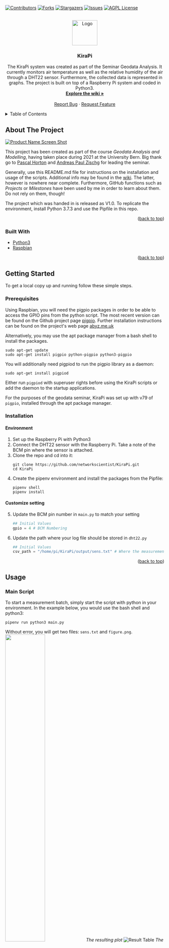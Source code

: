 <div id="top"></div>
<!--
*** Thanks for checking out the Best-README-Template. If you have a suggestion
*** that would make this better, please fork the repo and create a pull request
*** or simply open an issue with the tag "enhancement".
*** Don't forget to give the project a star!
*** Thanks again! Now go create something AMAZING! :D
-->



<!-- PROJECT SHIELDS -->
<!--
*** I'm using markdown "reference style" links for readability.
*** Reference links are enclosed in brackets [ ] instead of parentheses ( ).
*** See the bottom of this document for the declaration of the reference variables
*** for contributors-url, forks-url, etc. This is an optional, concise syntax you may use.
*** https://www.markdownguide.org/basic-syntax/#reference-style-links
-->
[![Contributors][contributors-shield]][contributors-url]
[![Forks][forks-shield]][forks-url]
[![Stargazers][stars-shield]][stars-url]
[![Issues][issues-shield]][issues-url]
[![AGPL License][license-shield]][license-url]



<!-- PROJECT LOGO -->
<br />
<div align="center">
  <a href="https://github.com/networkscientist/KiraPi">
    <img src="images/logo.svg" alt="Logo" width="80" height="80">
  </a>

<h3 align="center">KiraPi</h3>

  <p align="center">
    The KiraPi system was created as part of the Seminar Geodata Analysis. It currently monitors air temperature as well as the relative humidity of the air through a DHT22 sensor. Furthermore, the collected data is represented in graphs. The project is built on top of a Raspberry Pi system and coded in Python3.
    <br />
    <a href="https://github.com/networkscientist/KiraPi/wiki"><strong>Explore the wiki »</strong></a>
    <br />
    <br />
    <a href="https://github.com/networkscientist/KiraPi/issues">Report Bug</a>
    ·
    <a href="https://github.com/networkscientist/KiraPi/issues">Request Feature</a>
  </p>
</div>



<!-- TABLE OF CONTENTS -->
<details>
  <summary>Table of Contents</summary>
  <ol>
    <li>
      <a href="#about-the-project">About The Project</a>
      <ul>
        <li><a href="#built-with">Built With</a></li>
      </ul>
    </li>
    <li>
      <a href="#getting-started">Getting Started</a>
      <ul>
        <li><a href="#prerequisites">Prerequisites</a></li>
        <li><a href="#installation">Installation</a></li>
      </ul>
    </li>
    <li><a href="#usage">Usage</a>
    <ul>
        <li><a href="#main-script">Main Script</a></li>
        <li><a href="#functions">Functions</a></li>
    </ul>
    </li>
    <li><a href="#roadmap">Roadmap</a></li>
    <li><a href="#contributing">Contributing</a></li>
    <li><a href="#license">License</a></li>
    <li><a href="#contact">Contact</a></li>
    <li><a href="#acknowledgments">Acknowledgments</a></li>
  </ol>
</details>



<!-- ABOUT THE PROJECT -->
## About The Project

[![Product Name Screen Shot][product-screenshot]](https://example.com)

This project has been created as part of the course _Geodata Analysis and Modelling_, having taken place during 2021 at the University Bern. Big thank go to [Pascal Horton](@pascalhorton) and [Andreas Paul Zischg](@zischg) for leading the seminar.

Generally, use this README.md file for instructions on the installation and usage of the scripts. Additional info may be found in the [wiki](https://github.com/networkscientist/KiraPi/wiki). The latter, however is nowhere near complete. Furthermore, GitHub functions such as _Projects_ or _Milestones_ have been used by me in order to learn about them. Do not rely on them, though!

The project which was handed in is released as V1.0. To replicate the environment, install Python 3.7.3 and use the Pipfile in this repo.

<p align="right">(<a href="#top">back to top</a>)</p>



### Built With

* [Python3](https://python.org/)
* [Raspbian](https://raspbian.org)
<p align="right">(<a href="#top">back to top</a>)</p>



<!-- GETTING STARTED -->
## Getting Started

To get a local copy up and running follow these simple steps.

### Prerequisites

Using Raspbian, you will need the pigpio packages in order to be able to access the GPIO pins from the python script. The most recent version can be found on the Github project page [pigpio](https://github.com/joan2937/pigpio/). Further installation instructions can be found on the project's web page [abyz.me.uk](https://abyz.me.uk/rpi/pigpio/download.html)

Alternatively, you may use the apt package manager from a bash shell to install the packages.
```shell
sudo apt-get update
sudo apt-get install pigpio python-pigpio python3-pigpio
```

You will additionally need pigpiod to run the pigpio library as a daemon:
```shell
sudo apt-get install pigpiod
```
Either run `pigpiod` with superuser rights before using the KiraPi scripts or add the daemon to the startup applications.

For the purposes of the geodata seminar, KiraPi was set up with v79 of `pigpio`, installed through the apt package manager.
### Installation
#### Environment
1. Set up the Raspberry Pi with Python3
2. Connect the DHT22 sensor with the Raspberry Pi. Take a note of the BCM pin where the sensor is attached.
3. Clone the repo and cd into it:
    ```shell
    git clone https://github.com/networkscientist/KiraPi.git
    cd KiraPi
    ```
4. Create the pipenv environment and install the packages from the Pipfile:
    ```shell
    pipenv shell
    pipenv install
    ```
#### Customize setting
5. Update the BCM pin number in `main.py` to match your setting
   ```python
   ## Initial Values
   gpio = 4 # BCM Numbering
   ```
6. Update the path where your log file should be stored in `dht22.py`
   ```python
   ## Initial Values
   csv_path = "/home/pi/KiraPi/output/sens.txt" # Where the measurements will be stored
    ```

<p align="right">(<a href="#top">back to top</a>)</p>



<!-- USAGE EXAMPLES -->
## Usage
### Main Script
To start a measurement batch, simply start the script with python in your environment. In the example below, you would use the bash shell and python3:
```shell
pipenv run python3 main.py
```
Without error, you will get two files: `sens.txt` and `figure.png`.
<img src="images/figure.png" width="50%" />
*The resulting plot*
![Result Table][result-table]
*The resulting CSV file*

### Functions
If you want to call the functions provided in the KiraPi folder, simply load the files into your favourite editor and call the desired function. Since my Raspi3 lacked the power to run PyCharm, I used IdleX on Raspbian through a remote desktop session.

_For a detailed documentation of the functions, please use the [wiki](https://github.com/networkscientist/KiraPi/wiki/Usage)_
<p align="right">(<a href="#top">back to top</a>)</p>



<!-- ROADMAP -->
## Roadmap

- [x] Read from DHT22 sensor
- [x] Plot measurements
- [x] Save measurements/plot to files
- [~] Read from soil moisture sensor: In development branch [2-soil-moisture-data](https://github.com/networkscientist/KiraPi/tree/2-soil-moisture-data)
- [~] Store config values in external YAML file: In development branch [12-outsource-config](https://github.com/networkscientist/KiraPi/tree/12-outsource-config)

See the [open issues](https://github.com/networkscientist/KiraPi/issues) for a full list of proposed features (and known issues).

<p align="right">(<a href="#top">back to top</a>)</p>



<!-- CONTRIBUTING -->
## Contributing

Contributions are what make the open source community such an amazing place to learn, inspire, and create. Any contributions you make are **greatly appreciated**.

If you have a suggestion that would make this better, please fork the repo and create a pull request. You can also simply open an issue with the tag "enhancement".
Don't forget to give the project a star! Thanks again!

1. Fork the Project
2. Create your Feature Branch (`git checkout -b feature/AmazingFeature`)
3. Commit your Changes (`git commit -m 'Add some AmazingFeature'`)
4. Push to the Branch (`git push origin feature/AmazingFeature`)
5. Open a Pull Request

<p align="right">(<a href="#top">back to top</a>)</p>



<!-- LICENSE -->
## License

Distributed under the GNU Affero General Public License v3.0. See `LICENSE.txt` for more information.

<p align="right">(<a href="#top">back to top</a>)</p>



<!-- CONTACT -->
## Contact

Peter Zweifel - networkscientist@protonmail.com

Project Link: [https://github.com/networkscientist/KiraPi](https://github.com/networkscientist/KiraPi)

<p align="right">(<a href="#top">back to top</a>)</p>



<!-- ACKNOWLEDGMENTS -->
## Acknowledgments

* For a great README.md template: [README Template](https://github.com/othneildrew/Best-README-Template)
* For the _Geodata Seminar_ and feedback on the code: [Pascal Horton](@pascalhorton) & [Andreas Paul Zischg](@zischg) - University Bern
* My cat: For allowing me to use her name and portrait

<p align="right">(<a href="#top">back to top</a>)</p>


<!-- MARKDOWN LINKS & IMAGES -->
<!-- https://www.markdownguide.org/basic-syntax/#reference-style-links -->
[contributors-shield]: https://img.shields.io/github/contributors/networkscientist/KiraPi.svg?style=for-the-badge
[contributors-url]: https://github.com/networkscientist/KiraPi/graphs/contributors
[forks-shield]: https://img.shields.io/github/forks/networkscientist/KiraPi.svg?style=for-the-badge
[forks-url]: https://github.com/networkscientist/KiraPi/network/members
[stars-shield]: https://img.shields.io/github/stars/networkscientist/KiraPi.svg?style=for-the-badge
[stars-url]: https://github.com/networkscientist/KiraPi/stargazers
[issues-shield]: https://img.shields.io/github/issues/networkscientist/KiraPi.svg?style=for-the-badge
[issues-url]: https://github.com/networkscientist/KiraPi/issues
[license-shield]: https://img.shields.io/github/license/networkscientist/KiraPi.svg?style=for-the-badge
[license-url]: https://github.com/networkscientist/KiraPi/blob/master/LICENSE.txt
[product-screenshot]: images/figure.png
[result-table]: images/results.png
